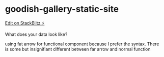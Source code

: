 # goodish-gallery-static-site

[Edit on StackBlitz ⚡️](https://stackblitz.com/edit/react-r7tj9z)


What does your data look like?


using fat arrow for functional component because I prefer the syntax. There is some but insignifiant different between far arrow and normal function